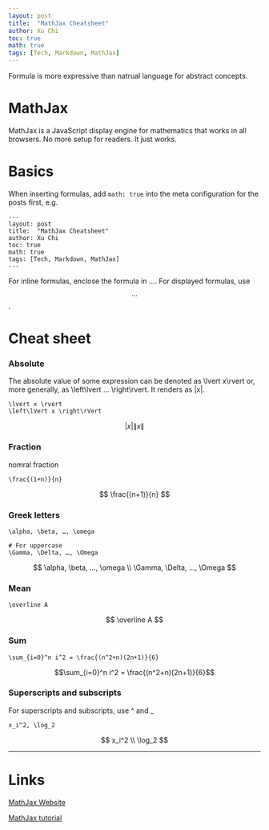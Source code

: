 ```yaml
---
layout: post
title:  "MathJax Cheatsheet"
author: Xu Chi
toc: true
math: true
tags: [Tech, Markdown, MathJax]
---
```


Formula is more expressive than natrual language for abstract concepts.

# MathJax

MathJax is a JavaScript display engine for mathematics that works in all browsers.
No more setup for readers. It just works.

# Basics

When inserting formulas, add `math: true` into the meta configuration for the posts first, e.g.
```
---
layout: post
title:  "MathJax Cheatsheet"
author: Xu Chi
toc: true
math: true
tags: [Tech, Markdown, MathJax]
---
```


For inline formulas, enclose the formula in $...$. For displayed formulas, use $$...$$.


# Cheat sheet

### Absolute

The absolute value of some expression can be denoted as \lvert x\rvert or, more generally, as \left\lvert … \right\rvert. It renders as |x|.

```
\lvert x \rvert
\left\lVert x \right\rVert
```

$$
\lvert x \rvert
\left\lVert x \right\rVert
$$

### Fraction

nomral fraction

```
\frac{(1+n)}{n}
```

$$
\frac{(n+1)}{n}
$$

### Greek letters

```
\alpha, \beta, …, \omega

# For uppercase
\Gamma, \Delta, …, \Omega
```

$$
\alpha, \beta, …, \omega
\\
\Gamma, \Delta, …, \Omega
$$


### Mean

```
\overline A
```

$$
\overline A
$$

### Sum

```
\sum_{i=0}^n i^2 = \frac{(n^2+n)(2n+1)}{6}
```

$$\sum_{i=0}^n i^2 = \frac{(n^2+n)(2n+1)}{6}$$

### Superscripts and subscripts

For superscripts and subscripts, use ^ and _

```
x_i^2, \log_2
```

$$
x_i^2
\\
\log_2
$$


---

# Links

[MathJax Website](https://www.mathjax.org/)

[MathJax tutorial](https://math.meta.stackexchange.com/questions/5020/mathjax-basic-tutorial-and-quick-reference)
